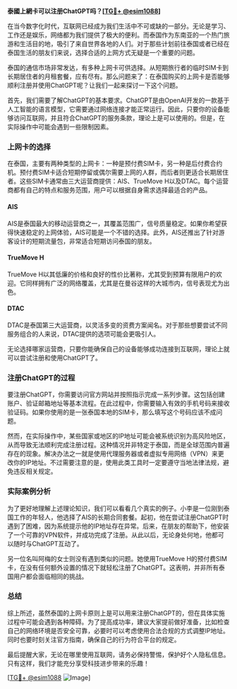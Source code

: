 **泰國上網卡可以注册ChatGPT吗？[[TG💪+ @esim1088](https://t.me/s/esim1088)]**

在当今数字化时代，互联网已经成为我们生活中不可或缺的一部分。无论是学习、工作还是娱乐，网络都为我们提供了极大的便利。而泰国作为东南亚的一个热门旅游和生活目的地，吸引了来自世界各地的人们。对于那些计划前往泰国或者已经在泰国生活的朋友们来说，选择合适的上网方式无疑是一个重要的问题。

泰国的通信市场非常发达，有多种上网卡可供选择。从短期旅行者的临时SIM卡到长期居住者的月租套餐，应有尽有。那么问题来了：在泰国购买的上网卡是否能够顺利注册并使用ChatGPT呢？让我们一起来探讨一下这个问题。

首先，我们需要了解ChatGPT的基本要求。ChatGPT是由OpenAI开发的一款基于人工智能的语言模型，它需要通过网络连接才能正常运行。因此，只要你的设备能够访问互联网，并且符合ChatGPT的服务条款，理论上是可以使用的。但是，在实际操作中可能会遇到一些限制因素。

### 上网卡的选择

在泰国，主要有两种类型的上网卡：一种是预付费SIM卡，另一种是后付费合约机。预付费SIM卡适合短期停留或偶尔需要上网的人群，而后者则更适合长期居住者。这些SIM卡通常由三大运营商提供：AIS、TrueMove H以及DTAC。每个运营商都有自己的特点和服务范围，用户可以根据自身需求选择最适合的产品。

#### AIS
AIS是泰国最大的移动运营商之一，其覆盖范围广，信号质量稳定。如果你希望获得快速稳定的上网体验，AIS可能是一个不错的选择。此外，AIS还推出了针对游客设计的短期流量包，非常适合短期访问泰国的朋友。

#### TrueMove H
TrueMove H以其低廉的价格和良好的性价比著称，尤其受到预算有限用户的欢迎。它同样拥有广泛的网络覆盖，尤其是在曼谷这样的大城市内，信号表现尤为出色。

#### DTAC
DTAC是泰国第三大运营商，以灵活多变的资费方案闻名。对于那些想要尝试不同服务组合的人来说，DTAC提供的选项可能会更吸引人。

无论选择哪家运营商，只要你能确保自己的设备能够成功连接到互联网，理论上就可以尝试注册和使用ChatGPT了。

### 注册ChatGPT的过程

要注册ChatGPT，你需要访问官方网站并按照指示完成一系列步骤。这包括创建账户、验证邮箱地址等基本流程。在此过程中，你需要输入有效的手机号码来接收验证码。如果你使用的是一张泰国本地的SIM卡，那么填写这个号码应该不成问题。

然而，在实际操作中，某些国家或地区的IP地址可能会被系统识别为高风险地区，从而导致无法顺利完成注册过程。这种情况并非特定于泰国，而是全球范围内普遍存在的现象。解决办法之一就是使用代理服务器或者虚拟专用网络（VPN）来更改你的IP地址。不过需要注意的是，使用此类工具时一定要遵守当地法律法规，避免违反相关规定。

### 实际案例分析

为了更好地理解上述理论知识，我们可以看看几个真实的例子。小李是一位刚到泰国工作的年轻人，他选择了AIS的长期合同套餐。起初，他在尝试注册ChatGPT时遇到了困难，因为系统提示他的IP地址存在异常。后来，在朋友的帮助下，他安装了一个可靠的VPN软件，并成功完成了注册。从此以后，无论身处何地，他都可以随时与ChatGPT互动了。

另一位名叫阿梅的女士则没有遇到类似的问题。她使用TrueMove H的预付费SIM卡，在没有任何额外设置的情况下就轻松注册了ChatGPT。这表明，并非所有泰国用户都会面临相同的挑战。

### 总结

综上所述，虽然泰国的上网卡原则上是可以用来注册ChatGPT的，但在具体实施过程中可能会遇到各种障碍。为了提高成功率，建议大家提前做好准备，比如检查自己的网络环境是否安全可靠，必要时可以考虑使用合法合规的方式调整IP地址。同时也要时刻关注官方指南，确保自己的行为符合平台的规定。

最后提醒大家，无论在哪里使用互联网，请务必保持警惕，保护好个人隐私信息。只有这样，我们才能充分享受科技进步带来的乐趣！

[[TG💪+ @esim1088](https://t.me/s/esim1088) ![Image](https://i.postimg.cc/4NQfJmqS/Snipaste-2025-05-13-00-14-12.png)]